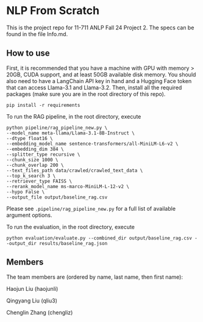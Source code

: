 # NLP From Scratch

This is the project repo for 11-711 ANLP Fall 24 Project 2. The specs can be found in the file Info.md.

## How to use

First, it is recommended that you have a machine with GPU with memory > 20GB, CUDA support, and at least 50GB available disk memory. You should also need to have a LangChain API key in hand and a Hugging Face token that can access Llama-3.1 and Llama-3.2. Then, install all the required packages (make sure you are in the root directory of this repo).

```
pip install -r requirements
```

To run the RAG pipeline, in the root directory, execute

```
python pipeline/rag_pipeline_new.py \
--model_name meta-llama/Llama-3.1-8B-Instruct \
--dtype float16 \
--embedding_model_name sentence-transformers/all-MiniLM-L6-v2 \
--embedding_dim 384 \ 
--splitter_type recursive \
--chunk_size 1000 \
--chunk_overlap 200 \
--text_files_path data/crawled/crawled_text_data \
--top_k_search 3 \
--retriever_type FAISS \
--rerank_model_name ms-marco-MiniLM-L-12-v2 \
--hypo False \
--output_file output/baseline_rag.csv
```

Please see `.pipeline/rag_pipeline_new.py` for a full list of available argument options.

To run the evaluation, in the root directory, execute

```
python evaluation/evaluate.py --combined_dir output/baseline_rag.csv --output_dir results/baseline_rag.json
```

## Members

The team members are (ordered by name, last name, then first name):

Haojun Liu (haojunli)

Qingyang Liu (qliu3)

Chenglin Zhang (chengliz)
